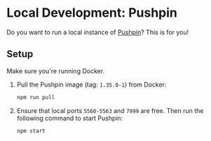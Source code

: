# Local Development: Pushpin

Do you want to run a local instance of [Pushpin](https://pushpin.org/docs/)? This is for you!

## Setup

Make sure you're running Docker.

1. Pull the Pushpin image (tag: `1.35.0-1`) from Docker:
    ```sh
    npm run pull
    ```
1. Ensure that local ports `5560-5563` and `7999` are free. Then run the following command to start Pushpin:
    ```sh
    npm start
    ```
